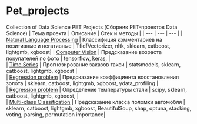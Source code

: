 # Pet_projects
Collection of Data Science PET Projects (Сборник PET-проектов Data Science)
| Тема проекта | Описание | Стек и методы |
| --- | --- | --- |
| [Natural Language Processing](https://github.com/FedorRU/Pet_projects/tree/main/Comments_classification) | Классифиция комментариев на позитивные и негативные | TfidfVectorizer, nltk, sklearn, catboost, lightgmb, xgboost|
| [Computer Vision](https://github.com/FedorRU/Pet_projects/tree/main/Determinig_the_age_of_buyers) | Предсказание возраста покупателей по фото |  tensorflow, keras,  |  
| [Time Series](https://github.com/FedorRU/Pet_projects/tree/main/Forecasting_taxi_orders) | Прогнозирование заказов такси | statsmodels, sklearn, catboost, lightgmb, xgboost |  
| [Regression problem](https://github.com/FedorRU/Pet_projects/tree/main/Gold_recovery_coefficient_prediction) | Предсказание коэффициента восстановления золота | sklearn, catboost, lightgmb, xgboost, ydata_profiling |  
| [Regression problem](https://github.com/FedorRU/Pet_projects/tree/main/Predicting_steel_temperature) | Определение температуры стали | scipy, sklearn, catboost, lightgmb, xgboost, |  
| [Multi-class Classification](https://github.com/FedorRU/Pet_projects/tree/main/Predicting_car_breakdowns) | Предсказание класса поломки автомобля | sklearn, catboost, lightgmb, xgboost, BeautifulSoup, shap, optuna, stacking, voting, parsing, permutation importance|  
